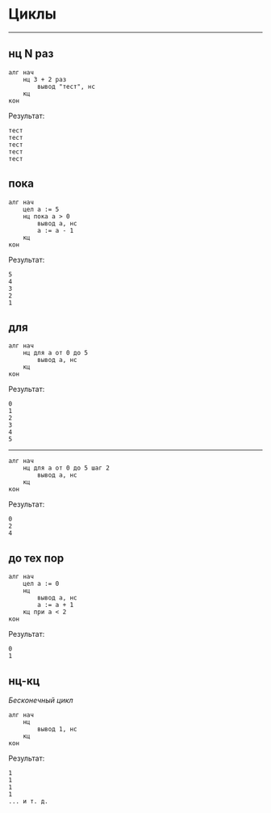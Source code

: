 # Циклы

---

## нц N раз

```1c
алг нач
    нц 3 + 2 раз
        вывод "тест", нс
    кц
кон
```

Результат:

```
тест
тест
тест
тест
тест
```

## пока

```1c
алг нач
    цел а := 5
    нц пока а > 0
        вывод а, нс
        а := а - 1
    кц
кон
```

Результат:

```
5
4
3
2
1
```

## для

```1c
алг нач
    нц для а от 0 до 5
        вывод а, нс
    кц
кон
```

Результат:

```
0
1
2
3
4
5
```

---

```1c
алг нач
    нц для а от 0 до 5 шаг 2
        вывод а, нс
    кц
кон
```

Результат:

```
0
2
4
```

## до тех пор

```1c
алг нач
    цел а := 0
    нц
        вывод а, нс
        а := а + 1
    кц при а < 2
кон
```

Результат:

```
0
1
```

## нц-кц

*Бесконечный цикл*

```1c
алг нач
    нц
        вывод 1, нс
    кц
кон
```

Результат:

```
1
1
1
1
... и т. д.
```
